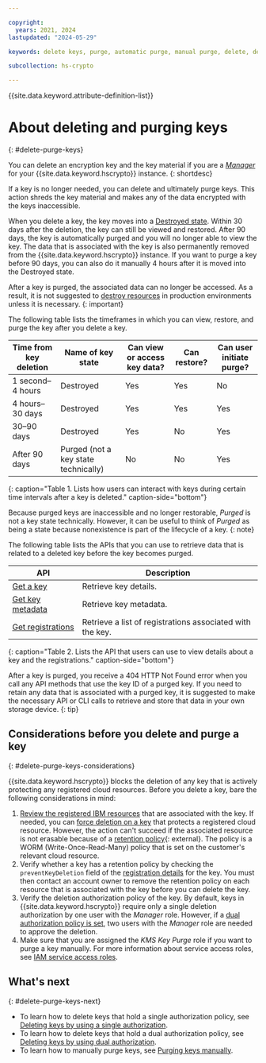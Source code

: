 ```yaml
---

copyright:
  years: 2021, 2024
lastupdated: "2024-05-29"

keywords: delete keys, purge, automatic purge, manual purge, delete, destroy

subcollection: hs-crypto

---
```


{{site.data.keyword.attribute-definition-list}}




# About deleting and purging keys
{: #delete-purge-keys}

You can delete an encryption key and the key material if you are a _[Manager](/docs/hs-crypto?topic=hs-crypto-manage-access)_ for your {{site.data.keyword.hscrypto}} instance.
{: shortdesc}

If a key is no longer needed, you can delete and ultimately purge keys. This action shreds the key material and makes any of the data encrypted with the keys inaccessible.

When you delete a key, the key moves into a [Destroyed state](/docs/hs-crypto?topic=hs-crypto-key-states). Within 30 days after the deletion, the key can still be viewed and restored. After 90 days, the key is automatically purged and you will no longer able to view the key. The data that is associated with the key is also permanently removed from the {{site.data.keyword.hscrypto}} instance. If you want to purge a key before 90 days, you can also do it manually 4 hours after it is moved into the Destroyed state.

After a key is purged, the associated data can no longer be accessed. As a result, it is not suggested to [destroy resources](/docs/hs-crypto?topic=hs-crypto-security-and-compliance#data-deletion) in production environments unless it is necessary.
{: important}

The following table lists the timeframes in which you can view, restore, and purge the key after you delete a key.

| Time from key deletion  | Name of key state | Can view or access key data? | Can restore? | Can user initiate purge? |
|-------------------------|-------------------|---------------------------|--------------|--------------------------|
| 1 second–4 hours | Destroyed         | Yes                       | Yes          | No                       |
| 4 hours–30 days       | Destroyed         | Yes                       | Yes          | Yes                      |
| 30–90 days              | Destroyed         | Yes                       | No           | Yes                      |
| After 90 days           | Purged (not a key state technically)        | No                        | No           | Yes                      |
{: caption="Table 1. Lists how users can interact with keys during certain time intervals after a key is deleted." caption-side="bottom"}

Because purged keys are inaccessible and no longer restorable, _Purged_ is not a key state technically. However, it can be useful to think of _Purged_ as being a state because nonexistence is part of the lifecycle of a key.
{: note}

The following table lists the APIs that you can use to retrieve data that is related to a deleted key before the key becomes purged.

| API               | Description                                              |
|------------------ |----------------------------------------------------------|
| [Get a key](/docs/hs-crypto?topic=hs-crypto-retrieve-key)                       | Retrieve key details.                                     |
| [Get key metadata](/docs/hs-crypto?topic=hs-crypto-view-key-details)     | Retrieve key metadata.                                    |
| [Get registrations](/docs/hs-crypto?topic=hs-crypto-view-protected-resources) | Retrieve a list of registrations associated with the key. |
{: caption="Table 2. Lists the API that users can use to view details about a key and the registrations." caption-side="bottom"}

After a key is purged, you receive a 404 HTTP Not Found error when you call any API methods that use the key ID of a purged key. If you need to retain any data that is associated with a purged key, it is suggested to make the necessary API or CLI calls to retrieve and store that data in your own storage device.
{: tip}

## Considerations before you delete and purge a key
{: #delete-purge-keys-considerations}

{{site.data.keyword.hscrypto}} blocks the deletion of any key that is actively protecting any registered cloud resources. Before you delete a key, bare the following considerations in mind:

1. [Review the registered IBM resources](/docs/hs-crypto?topic=hs-crypto-view-protected-resources) that are associated with the key. If needed, you can [force deletion on a key](/docs/hs-crypto?topic=hs-crypto-delete-keys#delete-key-force) that protects a registered cloud resource. However, the action can't succeed if the associated resource is not erasable because of a [retention policy](/docs/cloud-object-storage?topic=cloud-object-storage-immutable#immutable-terminology-policy){: external}. The policy is a WORM (Write-Once-Read-Many) policy that is set on the customer's relevant cloud resource.
2. Verify whether a key has a retention policy by checking the `preventKeyDeletion` field of the [registration details](/docs/hs-crypto?topic=hs-crypto-view-protected-resources#view-protected-resources-api) for the key. You must then contact an account owner to remove the retention policy on each resource that is associated with the key before you can delete the key.
3. Verify the deletion authorization policy of the key. By default, keys in {{site.data.keyword.hscrypto}} require only a single deletion authorization by one user with the _Manager_ role. However, if a [dual authorization policy is set](/docs/hs-crypto?topic=hs-crypto-set-dual-auth-key-policy), two users with the _Manager_ role are needed to approve the deletion.
4. Make sure that you are assigned the _KMS Key Purge_ role if you want to purge a key manually. For more information about service access roles, see [IAM service access roles](/docs/hs-crypto?topic=hs-crypto-manage-access#service-access-roles).

## What's next
{: #delete-purge-keys-next}

- To learn how to delete keys that hold a single authorization policy, see [Deleting keys by using a single authorization](/docs/hs-crypto?topic=hs-crypto-delete-keys).
- To learn how to delete keys that hold a dual authorization policy, see [Deleting keys by using dual authorization](/docs/hs-crypto?topic=hs-crypto-delete-dual-auth-keys).
- To learn how to manually purge keys, see [Purging keys manually](/docs/hs-crypto?topic=hs-crypto-purge-keys).
